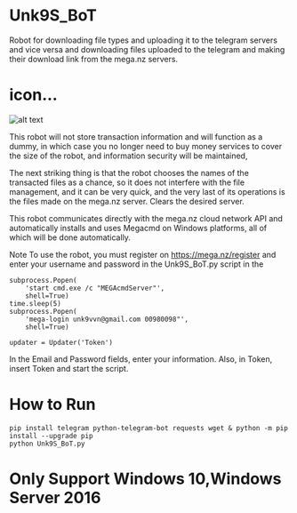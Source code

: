 # Unk9S_BoT
Robot for downloading file types and uploading it to the telegram servers and vice versa and downloading files uploaded to the telegram and making their download link from the mega.nz servers.

# icon...

![alt text][logo]

[logo]: https://raw.githubusercontent.com/unk9vvn/Unk9S_BoT/master/icon.jpg "Logo Title Text 2"





This robot will not store transaction information and will function as a dummy, in which case you no longer need to buy money services to cover the size of the robot, and information security will be maintained,

The next striking thing is that the robot chooses the names of the transacted files as a chance, so it does not interfere with the file management, and it can be very quick, and the very last of its operations is the files made on the mega.nz server. Clears the desired server.

This robot communicates directly with the mega.nz cloud network API and automatically installs and uses Megacmd on Windows platforms, all of which will be done automatically.

Note To use the robot, you must register on https://mega.nz/register and enter your username and password in the Unk9S_BoT.py script in the

    subprocess.Popen(
        'start cmd.exe /c "MEGAcmdServer"',
        shell=True)
    time.sleep(5)
    subprocess.Popen(
        'mega-login unk9vvn@gmail.com 00980098"',
        shell=True)

    updater = Updater('Token')
        
In the Email and Password fields, enter your information. Also, in Token, insert Token and start the script.


# How to Run
```
pip install telegram python-telegram-bot requests wget & python -m pip install --upgrade pip
python Unk9S_BoT.py
```

# Only Support Windows 10,Windows Server 2016
